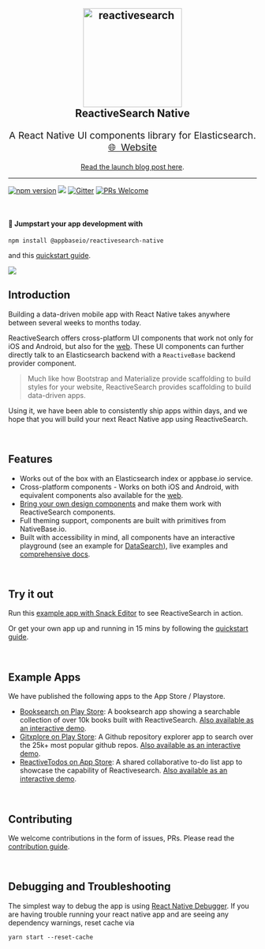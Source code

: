 <h2 align="center">
  <img src="https://i.imgur.com/iiR9wAs.png" alt="reactivesearch" title="reactivesearch" width="200" />
  <br />
  ReactiveSearch Native
  <br />
</h2>

<p align="center" style="font-size: 1.2rem">A React Native UI components library for Elasticsearch. <a href="https://opensource.appbase.io/reactivesearch/native">🌐 &nbsp;Website</a></p>
<p align="center"><a href="https://medium.appbase.io/build-your-next-react-native-app-with-reactivesearch-ce21829f3bf5">Read the launch blog post here</a>.</p>

<hr />

[![npm version](https://badge.fury.io/js/%40appbaseio%2Freactivesearch-native.svg)](https://badge.fury.io/js/%40appbaseio%2Freactivesearch-native)
[![](https://img.shields.io/badge/license-Apache%202-blue.svg)](https://github.com/appbaseio/reactivesearch/blob/dev/LICENSE)
[![Gitter](https://img.shields.io/gitter/room/nwjs/nw.js.svg)](https://gitter.im/appbaseio/reactivesearch)
[![PRs Welcome](https://img.shields.io/badge/PRs-welcome-brightgreen.svg)](https://github.com/appbaseio/reactivesearch/blob/dev/.github/CONTRIBUTING.md)

<br />

#### :rocket: Jumpstart your app development with
```
npm install @appbaseio/reactivesearch-native
```

and this [quickstart guide](https://opensource.appbase.io/reactive-manual/native/getting-started/reactivesearch.html).

![](https://ph-files.imgix.net/2d1eab6b-c836-4255-89df-0553841d7c33?auto=format&auto=compress&codec=mozjpeg&cs=strip)


## Introduction

Building a data-driven mobile app with React Native takes anywhere between several weeks to months today.

ReactiveSearch offers cross-platform UI components that work not only for iOS and Android, but also for the [web](https://github.com/appbaseio/reactivesearch/tree/dev/packages/web). These UI components can further directly talk to an Elasticsearch backend with a `ReactiveBase` backend provider component.

> Much like how Bootstrap and Materialize provide scaffolding to build styles for your website, ReactiveSearch provides scaffolding to build data-driven apps.

Using it, we have been able to consistently ship apps within days, and we hope that you will build your next React Native app using ReactiveSearch.


<br />

## Features

- Works out of the box with an Elasticsearch index or appbase.io service.
- Cross-platform components - Works on both iOS and Android, with equivalent components also available for the [web](https://opensource.appbase.io/reactive-manual/getting-started/componentsindex.html).
- [Bring your own design components](opensource.appbase.io/reactive-manual/native/advanced/reactivecomponent.html) and make them work with ReactiveSearch components.
- Full theming support, components are built with primitives from NativeBase.io.
- Built with accessibility in mind, all components have an interactive playground (see an example for [DataSearch](https://opensource.appbase.io/reactive-manual/native/components/datasearch.html#demo)), live examples and [comprehensive docs](https://opensource.appbase.io/reactive-manual/native/).

<br />

## Try it out

Run this [example app with Snack Editor](https://snack.expo.io/@metagrover/booksearch) to see ReactiveSearch in action.

Or get your own app up and running in 15 mins by following the [quickstart guide](https://opensource.appbase.io/reactive-manual/native/getting-started/reactivesearch.html).

<br />

## Example Apps

We have published the following apps to the App Store / Playstore.

- [Booksearch on Play Store](https://play.google.com/store/apps/details?id=com.booksnative): A booksearch app showing a searchable collection of over 10k books built with ReactiveSearch. [Also available as an interactive demo](https://snack.expo.io/@metagrover/booksearch).  
- [Gitxplore on Play Store](https://play.google.com/store/apps/details?id=com.appbaseio.gitxplore): A Github repository explorer app to  search over the 25k+ most popular github repos. [Also available as an interactive demo](https://snack.expo.io/@dhruvdutt/gitxplore).  
- [ReactiveTodos on App Store](https://itunes.apple.com/us/app/reactivetodos/id1347926945?mt=8): A shared collaborative to-do list app to showcase the capability of Reactivesearch. [Also available as an interactive demo](https://snack.expo.io/@dhruvdutt/todo).

<br />

## Contributing

We welcome contributions in the form of issues, PRs. Please read the [contribution guide](https://github.com/appbaseio/reactivesearch/tree/dev/.github/CONTRIBUTING.md).

<br />

## Debugging and Troubleshooting

The simplest way to debug the app is using [React Native Debugger](https://github.com/jhen0409/react-native-debugger).
If you are having trouble running your react native app and are seeing any dependency warnings, reset cache via

```
yarn start --reset-cache
```
